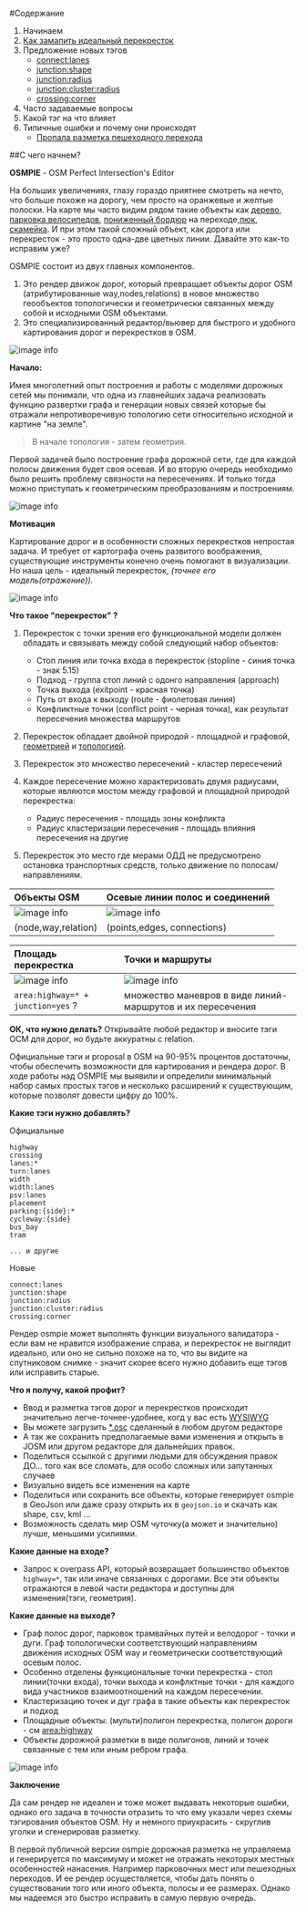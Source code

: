 #Содержание

1. Начинаем
2. [Как замапить идеальный перекресток ](./perfect.junction.md)
3. Предложение новых тэгов
    - [connect:lanes](./way.tags.connect:lanes.md)
    - [junction:shape](./node.tags.junction:shape.md)
    - [junction:radius](./node.tags.junction:radius.md)
    - [junction:cluster:radius](./node.tags.junction:cluster:radius.md)
    - [crossing:corner](./node.tags.crossing:corner.md) 
4. Часто задаваемые вопросы
5. Какой тэг на что влияет
6. Типичные ошибки и почему они происходят
    - [Пропала разметка пешеходного перехода](./examples/crossing-error.md)



##С чего начнем?

**OSMPIE** - OSM Perfect Intersection's Editor 

На больших увеличениях, глазу гораздо приятнее смотреть на нечто, что больше похоже на дорогу,
чем просто на оранжевые и желтые полоски. На карте мы часто видим рядом такие объекты как [дерево](https://wiki.openstreetmap.org/wiki/Tag:natural%3Dtree), 
[парковка велосипедов](https://wiki.openstreetmap.org/wiki/Tag:amenity%3Dbicycle_parking), 
[пониженный бордюр](https://wiki.openstreetmap.org/wiki/Key:kerb) на переходе,[люк](https://wiki.openstreetmap.org/wiki/Key:manhole),
[скамейка](https://wiki.openstreetmap.org/wiki/Tag:amenity%3Dbench). И при этом такой сложный объект, 
как дорога или перекресток - это просто одна-две цветных линии. Давайте это как-то исправим уже?

OSMPIE состоит из двух главных компонентов. 
1) Это рендер движок дорог, который превращает объекты дорог OSM (атрибутированные way,nodes,relations)
 в новое множество геообъектов топологически и геометрически связанных между собой и исходными  OSM объектами. 
2) Это специализированный редактор/вьювер для быстрого и удобного картирования дорог и перекрестков в OSM.


![image info](./img/osmpie-img1.png)


**Начало:**

Имея многолетний опыт построения и работы с моделями 
дорожных сетей мы понимали, что  одна из главнейших задача реализовать функцию развертки графа и генерации новых связей
которые бы отражали непротиворечивую топологию сети относительно исходной и картине "на земле".

>В начале топология - затем геометрия.

Первой задачей было построение графа дорожной сети, где для каждой полосы движения будет своя осевая. 
И во вторую очередь необходимо было решить проблему связности на пересечениях.
И только тогда можно приступать к геометрическим преобразованиям и построениям.

![image info](./img/osmpie-img2.png)

**Мотивация**

Картирование дорог и в особенности сложных перекрестков непростая задача. И требует от
картографа очень развитого воображения, существующие инструменты конечно очень помогают в визуализации.
Но наша цель - идеальный перекресток, _(точнее его модель(отражение))._ 

![image info](./img/osmpie-img3.png)

**Что такое "перекресток" ?**

1. Перекресток с точки зрения его функциональной модели должен обладать и связывать между собой
следующий набор объектов:
    - Стоп линия или точка входа в перекресток (stopline - синия точка - знак 5.15) 
    - Подход - группа стоп линий с одонго направления (approach)
    - Точка выхода  (exitpoint - красная точка)
    - Путь от входа к выходу (route - фиолетовая линия)
    - Конфликтные точки (conflict point - черная точка), как результат пересечения множества маршрутов

2. Перекресток обладает двойной природой - площадной и графовой, [геометрией](https://en.wikipedia.org/wiki/Geometry) и [топологией](https://en.wikipedia.org/wiki/Topology).
3. Перекресток это множество пересечений - кластер пересечений
4. Каждое пересечение можно характеризовать двумя радиусами, которые являются мостом между графовой и площадной природой перекрестка:
    - Радиус пересечения - площадь зоны конфликта
    - Радиус кластеризации пересечения - площадь влияния пересечения на другие
   
5. Перекресток это место где мерами ОДД не предусмотрено остановка транспортных средств, только движение по полосам/направлениям.

| Объекты OSM  | Осевые линии полос и соединений |  
| :------ | :---------------- | 
|![image info](./img/junction.points-img0.png)|![image info](./img/junction.points-img2.png)|
|(node,way,relation)|(points,edges, connections)|

|  Площадь перекрестка   | Точки и маршруты   | 
| :------ | :------ | 
|![image info](./img/junction.points-img3.png)|![image info](./img/junction.points-img1.png)|
|`area:highway=* + junction=yes` ?| множество маневров в виде линий-маршрутов и их пересечения|

**ОК, что нужно делать?**
Открывайте любой редактор и вносите тэги ОСМ для дорог, но будьте аккуратны с relation. 

Официальные тэги и proposal в OSM на 90-95% процентов достаточны, чтобы обеспечить возможности
для картирования и рендера дорог. В ходе работы над OSMPIE мы выявили и определили минимальный
набор самых простых тэгов и несколько расширений к существующим, которые позволят довести
цифру до 100%.

**Какие тэги нужно добавлять?**

Официальные

```
highway
crossing
lanes:*
turn:lanes
width
width:lanes
psv:lanes
placement
parking:{side}:*
cycleway:{side}
bus_bay
tram

... и другие
```

Новые
```
connect:lanes
junction:shape
junction:radius
junction:cluster:radius
crossing:corner
```

Рендер osmpie может выполнять функции визуального валидатора - если вам не нравится 
изображение справа, и перекресток не выглядит идеально, или оно не сильно похоже на то, 
что вы видите на спутниковом снимке - значит скорее всего нужно добавить еще тэгов или 
исправить старые.


**Что я получу, какой профит?**

- Ввод и разметка тэгов дорог и перекрестков происходит значительно легче-точнее-удобнее, когд у вас есть [WYSIWYG](https://ru.wikipedia.org/wiki/WYSIWYG)
- Вы можете загрузить [*.osc](https://wiki.openstreetmap.org/wiki/OsmChange) сделанный в любом другом редакторе
- А так же сохранить предполагаемые вами изменения и открыть в JOSM или другом редакторе для дальнейших правок.
- Поделиться ссылкой с другими людьми для обсуждения правок ДО... того как все сломать, для особо сложных или запутанных случаев
- Визуально видеть все изменения на карте
- Поделиться или сохранить все объекты, которые генерирует osmpie в GeoJson или даже сразу открыть их в `geojson.io` и скачать как shape, csv, kml ...
- Возможность сделать мир OSM чуточку(а может и значительно) лучше, меньшими усилиями.


**Какие данные на входе?**
- Запрос к overpass API, который возвращает большинство объектов `highway=*`, так или иначе связанных с дорогами. 
Все эти объекты отражаются в левой части редактора и доступны для изменения(тэги, геометрия). 

**Какие данные на выходе?**
- Граф полос дорог, парковок трамвайных путей и велодорог - точки и дуги. 
  Граф топологически соответствующий направлениям движения исходных OSM way 
  и геометрически соответствующий осевым полос.
- Особенно отделены функциональные точки перекрестка - стоп линии(точки входа), точки выхода и конфлктные точки - для каждого вида участников
  взаимоотношений на каждом пересечении.
- Кластеризацию точек и дуг графа в такие объекты как перекресток и подход
- Площадные объекты: (мульти)полигон перекрестка, полигон дороги - см [area:highway](https://wiki.openstreetmap.org/wiki/Key:area:highway)
- Объекты дорожной разметки в виде полигонов, линий и точек связанные с тем или иным ребром графа.

![image info](./img/osmpie-img4.png)

**Заключение**

Да сам рендер не идеален и тоже может выдавать некоторые ошибки, однако его задача в точности отразить то что ему 
указали через схемы тэгирования объектов OSM. Ну и немного приукрасить - скруглив уголки и сгенерировав разметку.

В первой публичной версии osmpie дорожная разметка не управляема и генерируется по максимуму и может не отражать некоторых местных особенностей нанасения.
Например парковочных мест или пешеходных переходов. И ее рендер осуществляется, чтобы дать понять о существовании 
того или иного объекта, полосы и ее размерах. Однако мы надеемся это быстро исправить в самую первую очередь.

